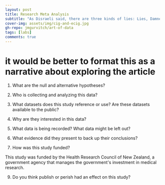 ```yaml
---
layout: post
title: Research Meta Analysis
subtitle: "As Disraeli said, there are three kinds of lies: Lies, Damned Lies, and Statistics. On that note, let's talk about smoking."
cover-img: assets/img/cig-and-ecig.jpg
gh-repo: jmgurvitch/art-of-data
tags: [labs]
comments: true
---
```



# it would be better to format this as a narrative about exploring the article

1. What are the null and alternative hypotheses?


3. Who is collecting and analyzing this data?


4. What datasets does this study reference or use? Are these datasets available to the public?


5. Why are they interested in this data?


6. What data is being recorded? What data might be left out?


7. What evidence did they present to back up their conclusions?


8. How was this study funded?

This study was funded by the Health Research Council of New Zealand, a government agency that manages the government's investment in medical research.

9. Do you think publish or perish had an effect on this study?


